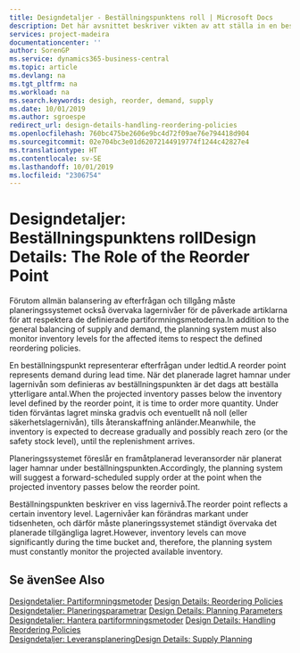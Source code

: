 ```yaml
---
title: Designdetaljer - Beställningspunktens roll | Microsoft Docs
description: Det här avsnittet beskriver vikten av att ställa in en beställningspunkt, så att du vet när du ska beställa flera lager.
services: project-madeira
documentationcenter: ''
author: SorenGP
ms.service: dynamics365-business-central
ms.topic: article
ms.devlang: na
ms.tgt_pltfrm: na
ms.workload: na
ms.search.keywords: desigh, reorder, demand, supply
ms.date: 10/01/2019
ms.author: sgroespe
redirect_url: design-details-handling-reordering-policies
ms.openlocfilehash: 760bc475be2606e9bc4d72f09ae76e794418d904
ms.sourcegitcommit: 02e704bc3e01d62072144919774f1244c42827e4
ms.translationtype: HT
ms.contentlocale: sv-SE
ms.lasthandoff: 10/01/2019
ms.locfileid: "2306754"
---
```

# <a name="design-details-the-role-of-the-reorder-point"></a><span data-ttu-id="464b0-103">Designdetaljer: Beställningspunktens roll</span><span class="sxs-lookup"><span data-stu-id="464b0-103">Design Details: The Role of the Reorder Point</span></span>
<span data-ttu-id="464b0-104">Förutom allmän balansering av efterfrågan och tillgång måste planeringssystemet också övervaka lagernivåer för de påverkade artiklarna för att respektera de definierade partiformningsmetoderna.</span><span class="sxs-lookup"><span data-stu-id="464b0-104">In addition to the general balancing of supply and demand, the planning system must also monitor inventory levels for the affected items to respect the defined reordering policies.</span></span>  

<span data-ttu-id="464b0-105">En beställningspunkt representerar efterfrågan under ledtid.</span><span class="sxs-lookup"><span data-stu-id="464b0-105">A reorder point represents demand during lead time.</span></span> <span data-ttu-id="464b0-106">När det planerade lagret hamnar under lagernivån som definieras av beställningspunkten är det dags att beställa ytterligare antal.</span><span class="sxs-lookup"><span data-stu-id="464b0-106">When the projected inventory passes below the inventory level defined by the reorder point, it is time to order more quantity.</span></span> <span data-ttu-id="464b0-107">Under tiden förväntas lagret minska gradvis och eventuellt nå noll (eller säkerhetslagernivån), tills återanskaffning anländer.</span><span class="sxs-lookup"><span data-stu-id="464b0-107">Meanwhile, the inventory is expected to decrease gradually and possibly reach zero (or the safety stock level), until the replenishment arrives.</span></span>  

<span data-ttu-id="464b0-108">Planeringssystemet föreslår en framåtplanerad leveransorder när planerat lager hamnar under beställningspunkten.</span><span class="sxs-lookup"><span data-stu-id="464b0-108">Accordingly, the planning system will suggest a forward-scheduled supply order at the point when the projected inventory passes below the reorder point.</span></span>  

<span data-ttu-id="464b0-109">Beställningspunkten beskriver en viss lagernivå.</span><span class="sxs-lookup"><span data-stu-id="464b0-109">The reorder point reflects a certain inventory level.</span></span> <span data-ttu-id="464b0-110">Lagernivåer kan förändras markant under tidsenheten, och därför måste planeringssystemet ständigt övervaka det planerade tillgängliga lagret.</span><span class="sxs-lookup"><span data-stu-id="464b0-110">However, inventory levels can move significantly during the time bucket and, therefore, the planning system must constantly monitor the projected available inventory.</span></span>  

## <a name="see-also"></a><span data-ttu-id="464b0-111">Se även</span><span class="sxs-lookup"><span data-stu-id="464b0-111">See Also</span></span>  
<span data-ttu-id="464b0-112">[Designdetaljer: Partiformningsmetoder](design-details-reordering-policies.md) </span><span class="sxs-lookup"><span data-stu-id="464b0-112">[Design Details: Reordering Policies](design-details-reordering-policies.md) </span></span>  
<span data-ttu-id="464b0-113">[Designdetaljer: Planeringsparametrar](design-details-planning-parameters.md) </span><span class="sxs-lookup"><span data-stu-id="464b0-113">[Design Details: Planning Parameters](design-details-planning-parameters.md) </span></span>  
<span data-ttu-id="464b0-114">[Designdetaljer: Hantera partiformningsmetoder](design-details-handling-reordering-policies.md) </span><span class="sxs-lookup"><span data-stu-id="464b0-114">[Design Details: Handling Reordering Policies](design-details-handling-reordering-policies.md) </span></span>  
[<span data-ttu-id="464b0-115">Designdetaljer: Leveransplanering</span><span class="sxs-lookup"><span data-stu-id="464b0-115">Design Details: Supply Planning</span></span>](design-details-supply-planning.md)
